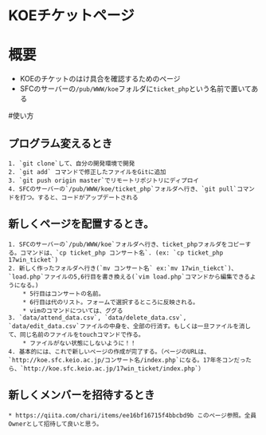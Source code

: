 # KOEチケットページ

# 概要

* KOEのチケットのはけ具合を確認するためのページ
* SFCのサーバーの`/pub/WWW/koe`フォルダに`ticket_php`という名前で置いてある

#使い方

## プログラム変えるとき
    1. `git clone`して、自分の開発環境で開発
    2. `git add` コマンドで修正したファイルをGitに追加
    3. `git push origin master`でリモートリポジトリにディプロイ
    4. SFCのサーバーの`/pub/WWW/koe/ticket_php`フォルダへ行き、`git pull`コマンドを打つ。すると、コードがアップデートされる

## 新しくページを配置するとき。
    1. SFCのサーバーの`/pub/WWW/koe`フォルダへ行き、ticket_phpフォルダをコピーする。コマンドは、`cp ticket_php コンサート名`. (ex: `cp ticket_php 17win_ticket`)
    2. 新しく作ったフォルダへ行き(`mv コンサート名` ex:`mv 17win_tiekct`)、`load.php`ファイルの5,6行目を書き換える(`vim load.php`コマンドから編集できるようになる。)
        * 5行目はコンサートの名前。
        * 6行目は代のリスト。フォームで選択するところに反映される。
        * vimのコマンドについては、ググる
    3. `data/attend_data.csv`, `data/delete_data.csv`, `data/edit_data.csv`ファイルの中身を、全部の行消す。もしくは一旦ファイルを消して、同じ名前のファイルをtouchコマンドで作る。
        * ファイルがない状態にしないように！！
    4. 基本的には、これで新しいページの作成が完了する。（ページのURLは、`http://koe.sfc.keio.ac.jp/コンサート名/index.php`になる。17年冬コンだったら、`http://koe.sfc.keio.ac.jp/17win_ticket/index.php`）

## 新しくメンバーを招待するとき
    * https://qiita.com/chari/items/ee16bf16715f4bbcbd9b このページ参照。全員Ownerとして招待して良いと思う。
